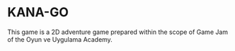 # KANA-GO
This game is a 2D adventure game prepared within the scope of Game Jam of the Oyun ve Uygulama Academy.
